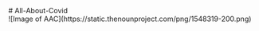 <div align="centre"># All-About-Covid</div>
![Image of AAC](https://static.thenounproject.com/png/1548319-200.png)
